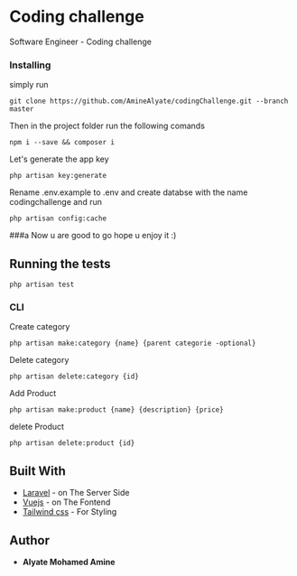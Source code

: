 # Coding challenge

Software Engineer - Coding challenge

### Installing

simply run 

```
git clone https://github.com/AmineAlyate/codingChallenge.git --branch master
```

Then in the project folder run the following comands

```
npm i --save && composer i
```
Let's generate the app key

```
php artisan key:generate
```
Rename .env.example to .env and create databse with the name codingchallenge and run

```
php artisan config:cache
```

###a Now u are good to go hope u enjoy it :)

## Running the tests

```
php artisan test
```

### CLI

Create category
```
php artisan make:category {name} {parent categorie -optional}
```

Delete category
```
php artisan delete:category {id}
```

Add Product
```
php artisan make:product {name} {description} {price}
```

delete Product
```
php artisan delete:product {id}
```

## Built With

* [Laravel](https://laravel.com/) - on The Server Side
* [Vuejs](https://vuejs.org/) - on The Fontend
* [Tailwind css](https://tailwindcss.com/) - For Styling

## Author

* **Alyate Mohamed Amine**
